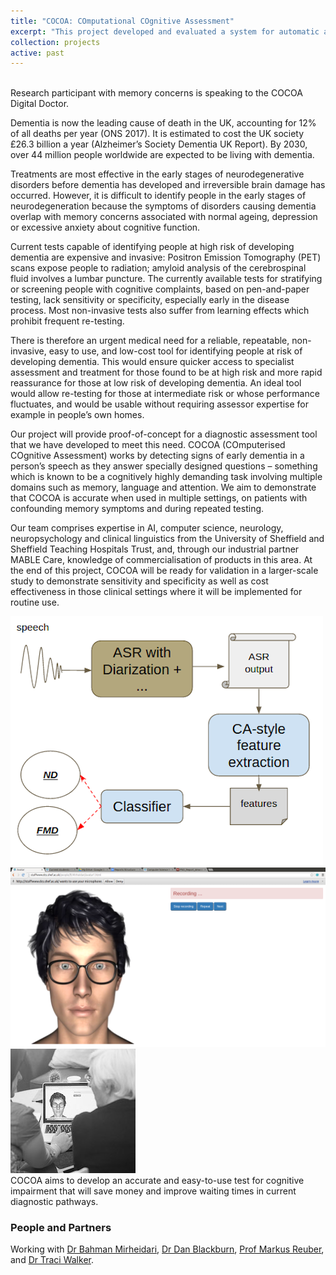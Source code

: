 ```yaml
---
title: "COCOA: COmputational COgnitive Assessment"
excerpt: "This project developed and evaluated a system for automatic assessment of a person's cognitive impairment based on how they interact with an on-screen digital doctor virtual agent."
collection: projects
active: past
---
```



<div class="img_row">
    <img class="col three left" src="/people/H.Christensen//assets/img/IVA.png" alt="" title="Speaking to the Digital Doctor" />
</div>
<div class="col three caption">
   Research participant with memory concerns is speaking to the COCOA Digital Doctor.
</div>

<p>Dementia is now the leading cause of death in the UK, accounting for 12% of all deaths per year (ONS 2017). It is estimated to cost the UK society £26.3 billion a year (Alzheimer’s Society Dementia UK Report). By 2030, over 44 million people worldwide are expected to be living with dementia.</p>

<p>Treatments are most effective in the early stages of neurodegenerative disorders before dementia has developed and irreversible brain damage has occurred. However, it is difficult to identify people in the early stages of neurodegeneration because the symptoms of disorders causing dementia overlap with memory concerns associated with normal ageing, depression or excessive anxiety about cognitive function.</p>

<p>Current tests capable of identifying people at high risk of developing dementia are expensive and invasive: Positron Emission Tomography (PET) scans expose people to radiation; amyloid analysis of the cerebrospinal fluid involves a lumbar puncture. The currently available tests for stratifying or screening people with cognitive complaints, based on pen-and-paper testing, lack sensitivity or specificity, especially early in the disease process. Most non-invasive tests also suffer from learning effects which prohibit frequent re-testing.</p>

<p>There is therefore an urgent medical need for a reliable, repeatable, non-invasive, easy to use, and low-cost tool for identifying people at risk of developing dementia. This would ensure quicker access to specialist assessment and treatment for those found to be at high risk and more rapid reassurance for those at low risk of developing dementia. An ideal tool would allow re-testing for those at intermediate risk or whose performance fluctuates, and would be usable without requiring assessor expertise for example in people’s own homes.</p>

<p>Our project will provide proof-of-concept for a diagnostic assessment tool that we have developed to meet this need. COCOA (COmputerised COgnitive Assessment) works by detecting signs of early dementia in a person’s speech as they answer specially designed questions – something which is known to be a cognitively highly demanding task involving multiple domains such as memory, language and attention. We aim to demonstrate that COCOA is accurate when used in multiple settings, on patients with confounding memory symptoms and during repeated testing.</p>

<p>Our team comprises expertise in AI, computer science, neurology, neuropsychology and clinical linguistics from the University of Sheffield and Sheffield Teaching Hospitals Trust, and, through our industrial partner MABLE Care, knowledge of commercialisation of products in this area. At the end of this project, COCOA will be ready for validation in a larger-scale study to demonstrate sensitivity and specificity as well as cost effectiveness in those clinical settings where it will be implemented for routine use.</p>

<div class="img_row">
    <img class="col one left" src="assets/img/AutomaticCA_o.png" alt="" title="Dementia Detection Classification Pipeline" />
    <img class="col one left" src="assets/img/InitialAvatar.png" alt="" title="Intelligent Virtual Agent" />
    <img class="col one left" src="assets/img/iva_setting.jpg" alt="" title="Using the Digital Doctor" />
</div>
<div class="col three caption">
    COCOA aims to develop an accurate and easy-to-use test for cognitive impairment that will save money and improve waiting times in current diagnostic pathways.
</div>

<h3 id="people">People and Partners</h3>
<p>Working with <a href="https://www.sheffield.ac.uk/dcs/people/research-staff/bmirheidari/profile">Dr Bahman Mirheidari</a>, <a href="https://www.sheffield.ac.uk/neuroscience/staff/blackburn">Dr Dan Blackburn</a>, <a href="https://www.sheffield.ac.uk/neuroscience/staff/reuber">Prof Markus Reuber</a>, and <a href="https://www.sheffield.ac.uk/hcs/staff/walker/index">Dr Traci Walker</a>.</p>

